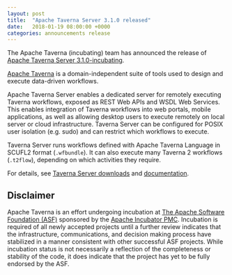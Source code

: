 ```yaml
---
layout: post
title:  "Apache Taverna Server 3.1.0 released"
date:   2018-01-19 08:00:00 +0000
categories: announcements release
---
```


The Apache Taverna (incubating) team has announced the release of
[Apache Taverna Server 3.1.0-incubating](https://s.apache.org/taverna-server-3.1.0).

[Apache Taverna](https://taverna.incubator.apache.org/) is a domain-independent suite of tools used to design and execute data-driven workflows.

Apache Taverna Server enables a dedicated server for remotely executing Taverna workflows, exposed as REST Web APIs and WSDL Web Services. This enables integration of Taverna workflows into web portals, mobile applications, as well as allowing desktop users to execute remotely on local server or cloud infrastructure. Taverna Server can be configured for POSIX user isolation (e.g. sudo) and can restrict which workflows to execute.

Taverna Server runs workflows defined with Apache Taverna Language in SCUFL2 format (`.wfbundle`). It can also execute many Taverna 2 workflows (`.t2flow`), depending on which activities they require.
 
For details, see [Taverna Server downloads](https://taverna.incubator.apache.org/download/server/) and [documentation](https://taverna.incubator.apache.org/documentation/server/3.1/).

## Disclaimer

Apache Taverna is an effort undergoing incubation at [The Apache Software Foundation (ASF)](http://apache.org/) sponsored by the [Apache Incubator PMC](http://incubator.apache.org/). Incubation is required of all newly accepted projects until a further review indicates that the infrastructure, communications, and decision making process have stabilized in a manner consistent with other successful ASF projects. While incubation status is not necessarily a reflection of the completeness or stability of the code, it does indicate that the project has yet to be fully endorsed by the ASF.
